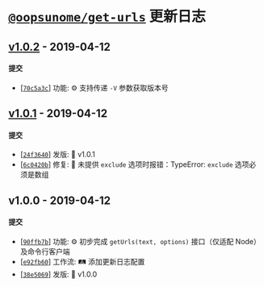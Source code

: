 # [`@oopsunome/get-urls`](https://github.com/iTonyYo/get-urls) 更新日志

## [v1.0.2](https://github.com/iTonyYo/get-urls/compare/v1.0.1...v1.0.2) - 2019-04-12

#### 提交

- [[`70c5a3c`](https://github.com/iTonyYo/get-urls/commit/70c5a3c995cac225c522ac3805dde920199f4196)] 功能: :gear: 支持传递 `-V` 参数获取版本号
## [v1.0.1](https://github.com/iTonyYo/get-urls/compare/v1.0.0...v1.0.1) - 2019-04-12

#### 提交

- [[`24f3640`](https://github.com/iTonyYo/get-urls/commit/24f3640892e74917cfde6d3850cbefae019808c9)] 发版: :bookmark: v1.0.1
- [[`6c0420b`](https://github.com/iTonyYo/get-urls/commit/6c0420b6d758a846fb1ede579385f6775d27f0a2)] 修复: :bug: 未提供 `exclude` 选项时报错：TypeError: `exclude` 选项必须是数组
## v1.0.0 - 2019-04-12

#### 提交

- [[`90ffb7b`](https://github.com/iTonyYo/get-urls/commit/90ffb7b8a069abe2aee102f21363a79d245d7144)] 功能: :gear: 初步完成 `getUrls(text, options)` 接口（仅适配 Node）及命令行客户端
- [[`e92fb60`](https://github.com/iTonyYo/get-urls/commit/e92fb60e5f299fc428cd2dd978b5e2c6b70fec05)] 工作流: :railway_track: 添加更新日志配置
- [[`38e5069`](https://github.com/iTonyYo/get-urls/commit/38e50694428b1045d698c828bef65de4bdc82bff)] 发版: :bookmark: v1.0.0
